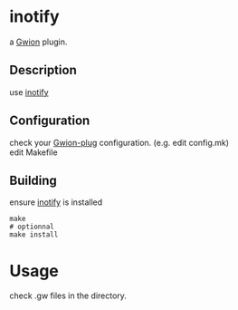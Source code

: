 # inotify
  a [Gwion](https://github.com/fennecdjay/Gwion) plugin.  
## Description
use [inotify](https://github.com/.../inotify)
## Configuration
check your [Gwion-plug](https://github.com/fennecdjay/Gwion-plug) configuration. (e.g. edit config.mk)  
edit Makefile
## Building
ensure [inotify](https://github.com/.../inotify) is installed
```
make
# optionnal
make install
```
# Usage
check .gw files in the directory.
